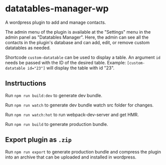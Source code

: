 # datatables-manager-wp

A wordpress plugin to add and manage contacts.

The admin menu of the plugin is available at the "Settings" menu in the admin panel as "Datatables Manager".
Here, the admin can see all the contacts in the plugin's database and can add, edit, or remove custom datatables as needed.

Shortcode `custom-datatable` can be used to display a table.
An argument `id` needs be passed with the ID of the desired table.
Example: `[custom-datatable id="23"]` will display the table with id "23".

## Instrtuctions

Run `npm run build:dev` to generate dev bundle.

Run `npm run watch` to generate dev bundle watch src folder for changes.

Run `npm run watch:hot` to run webpack-dev-server and get HMR.

Run `npm run build` to generate production bundle.

## Export plugin as `.zip`

Run `npm run export` to generate production bundle and compress the plugin into an archive that can be uploaded and installed in wordpress.
